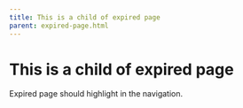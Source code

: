 ```yaml
---
title: This is a child of expired page
parent: expired-page.html
---
```


# This is a child of expired page

Expired page should highlight in the navigation.
